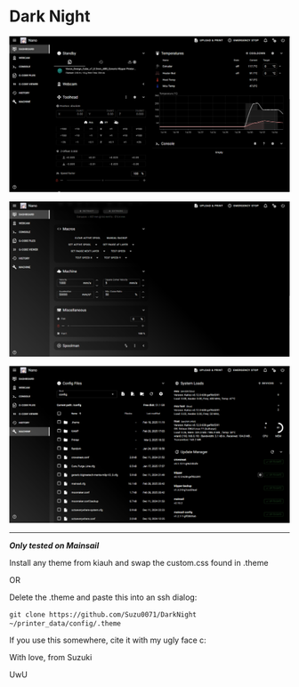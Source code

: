 # Dark Night
![](./screenshot-1.png)

![](./screenshot-2.png)

![](./screenshot-3.png)
_________________________________________________
***Only tested on Mainsail***

Install any theme from kiauh and swap the custom.css found in .theme

OR

Delete the .theme and paste this into an ssh dialog:


```
git clone https://github.com/Suzu0071/DarkNight ~/printer_data/config/.theme
```

If you use this somewhere, cite it with my ugly face c:

With love, from Suzuki

UwU

